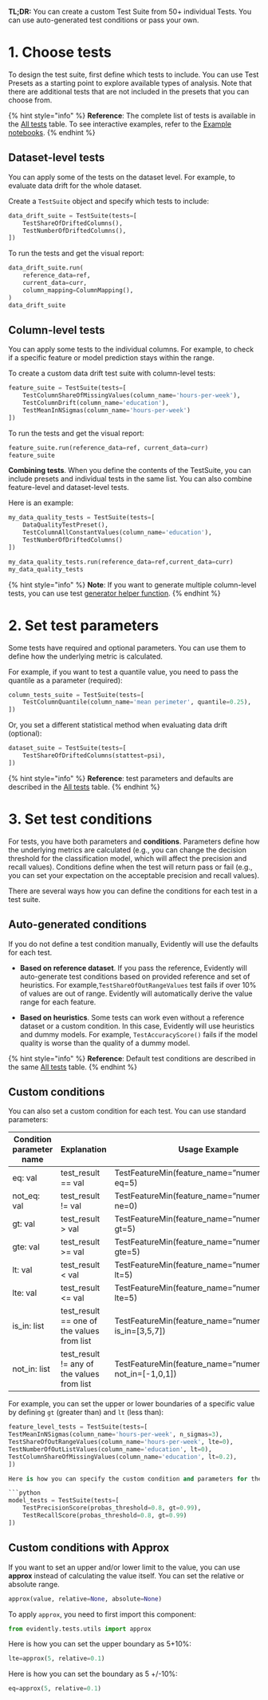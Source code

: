 **TL;DR:** You can create a custom Test Suite from 50+ individual Tests. You can use auto-generated test conditions or pass your own.

# 1. Choose tests

To design the test suite, first define which tests to include. You can use Test Presets as a starting point to explore available types of analysis. Note that there are additional tests that are not included in the presets that you can choose from. 

{% hint style="info" %} 
**Reference**: The complete list of tests is available in the [All tests](../reference/all-tests.md) table. To see interactive examples, refer to the [Example notebooks](../examples/examples.md).
{% endhint %}

## Dataset-level tests

You can apply some of the tests on the dataset level. For example, to evaluate data drift for the whole dataset. 

Create a `TestSuite` object and specify which tests to include:

```python
data_drift_suite = TestSuite(tests=[
    TestShareOfDriftedColumns(),
    TestNumberOfDriftedColumns(),
])
```

To run the tests and get the visual report:

```python
data_drift_suite.run(
    reference_data=ref,
    current_data=curr,
    column_mapping=ColumnMapping(),
)
data_drift_suite
```

## Column-level tests

You can apply some tests to the individual columns. For example, to check if a specific feature or model prediction stays within the range. 

To create a custom data drift test suite with column-level tests:

```python
feature_suite = TestSuite(tests=[
    TestColumnShareOfMissingValues(column_name='hours-per-week'),
    TestColumnDrift(column_name='education'),
    TestMeanInNSigmas(column_name='hours-per-week')
])
```

To run the tests and get the visual report:

```python
feature_suite.run(reference_data=ref, current_data=curr)
feature_suite
```

**Combining tests**. When you define the contents of the TestSuite, you can include presets and individual tests in the same list. You can also combine feature-level and dataset-level tests. 

Here is an example:

```python
my_data_quality_tests = TestSuite(tests=[
    DataQualityTestPreset(),
    TestColumnAllConstantValues(column_name='education'),
    TestNumberOfDriftedColumns()
])

my_data_quality_tests.run(reference_data=ref,current_data=curr)
my_data_quality_tests
```

{% hint style="info" %} 
**Note**: If you want to generate multiple column-level tests, you can use test [generator helper function](test-metric-generator.md).
{% endhint %}

# 2. Set test parameters

Some tests have required and optional parameters. You can use them to define how the underlying metric is calculated.  

For example, if you want to test a quantile value, you need to pass the quantile as a parameter (required):

```python
column_tests_suite = TestSuite(tests=[
    TestColumnQuantile(column_name='mean perimeter', quantile=0.25),
])
```

Or, you set a different statistical method when evaluating data drift (optional): 

```python
dataset_suite = TestSuite(tests=[
    TestShareOfDriftedColumns(stattest=psi),
])
```

{% hint style="info" %} 
**Reference**: test parameters and defaults are described in the [All tests](../reference/all-tests.md) table.
{% endhint %}

# 3. Set test conditions

For tests, you have both parameters and **conditions**. Parameters define how the underlying metrics are calculated (e.g., you can change the decision threshold for the classification model, which will affect the precision and recall values). Conditions define when the test will return pass or fail (e.g., you can set your expectation on the acceptable precision and recall values). 

There are several ways how you can define the conditions for each test in a test suite.  

## Auto-generated conditions

If you do not define a test condition manually, Evidently will use the defaults for each test.

* **Based on reference dataset**. If you pass the reference, Evidently will auto-generate test conditions based on provided reference and set of heuristics. For example,`TestShareOfOutRangeValues` test fails if over 10% of values are out of range. Evidently will automatically derive the value range for each feature.

* **Based on heuristics**. Some tests can work even without a reference dataset or a custom condition. In this case, Evidently will use heuristics and dummy models. For example, `TestAccuracyScore()` fails if the model quality is worse than the quality of a dummy model.

{% hint style="info" %} 
**Reference**: Default test conditions are described in the same [All tests](../reference/all-tests.md) table.
{% endhint %}

## Custom conditions

You can also set a custom condition for each test. You can use standard parameters: 

| Condition parameter name | Explanation                                | Usage Example                                                   |
|--------------------------|--------------------------------------------|-----------------------------------------------------------------|
| eq: val                  | test_result == val                         | TestFeatureMin(feature_name=”numeric_feature”, eq=5)            |
| not_eq: val              | test_result != val                         | TestFeatureMin(feature_name=”numeric_feature”, ne=0)            |
| gt: val                  | test_result > val                          | TestFeatureMin(feature_name=”numeric_feature”, gt=5)            |
| gte: val                 | test_result >= val                         | TestFeatureMin(feature_name=”numeric_feature”, gte=5)           |
| lt: val                  | test_result < val                          | TestFeatureMin(feature_name=”numeric_feature”, lt=5)            |
| lte: val                 | test_result <= val                         | TestFeatureMin(feature_name=”numeric_feature”, lte=5)           |
| is_in: list              | test_result == one of the values from list | TestFeatureMin(feature_name=”numeric_feature”, is_in=[3,5,7])   |
| not_in: list             | test_result != any of the values from list | TestFeatureMin(feature_name=”numeric_feature”, not_in=[-1,0,1]) |

For example, you can set the upper or lower boundaries of a specific value by defining `gt` (greater than) and `lt` (less than):

```python
feature_level_tests = TestSuite(tests=[
TestMeanInNSigmas(column_name='hours-per-week', n_sigmas=3),
TestShareOfOutRangeValues(column_name='hours-per-week', lte=0),
TestNumberOfOutListValues(column_name='education', lt=0),
TestColumnShareOfMissingValues(column_name='education', lt=0.2),
])

Here is how you can specify the custom condition and parameters for the classification model quality test:

```python
model_tests = TestSuite(tests=[
    TestPrecisionScore(probas_threshold=0.8, gt=0.99),
    TestRecallScore(probas_threshold=0.8, gt=0.99)
])
```

## Custom conditions with Approx

If you want to set an upper and/or lower limit to the value, you can use **approx** instead of calculating the value itself. You can set the relative or absolute range. 

```python
approx(value, relative=None, absolute=None)
```

To apply `approx`, you need to first import this component:

```python
from evidently.tests.utils import approx
```

Here is how you can set the upper boundary as 5+10%:

```python
lte=approx(5, relative=0.1)
```

Here is how you can set the boundary as 5 +/-10%:
```python
eq=approx(5, relative=0.1)
```
